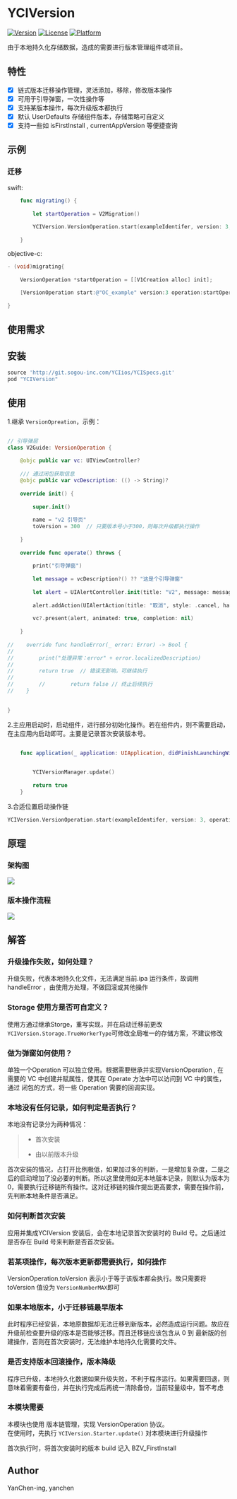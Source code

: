 # YCIVersion

<!--[![CI Status](https://img.shields.io/travis/YanChen-ing/YCIVersion.svg?style=flat)](https://travis-ci.org/YanChen-ing/YCIVersion)-->
[![Version](https://img.shields.io/cocoapods/v/YCIVersion.svg?style=flat)](https://cocoapods.org/pods/YCIVersion)
[![License](https://img.shields.io/cocoapods/l/YCIVersion.svg?style=flat)](https://cocoapods.org/pods/YCIVersion)
[![Platform](https://img.shields.io/cocoapods/p/YCIVersion.svg?style=flat)](https://cocoapods.org/pods/YCIVersion)

由于本地持久化存储数据，造成的需要进行版本管理组件或项目。

## 特性

- [x] 链式版本迁移操作管理，灵活添加，移除，修改版本操作
- [x] 可用于引导弹窗，一次性操作等
- [x] 支持某版本操作，每次升级版本都执行
- [x] 默认 UserDefaults 存储组件版本，存储策略可自定义
- [x] 支持一些如 isFirstInstall , currentAppVersion 等便捷查询

## 示例

### 迁移

swift:

```swift
    func migrating() {
        
        let startOperation = V2Migration()
        
        YCIVersion.VersionOperation.start(exampleIdentifer, version: 3, operation: startOperation)
        
    }

```
objective-c:

```objective-c
- (void)migrating{
    
    VersionOperation *startOperation = [[V1Creation alloc] init];
    
    [VersionOperation start:@"OC_example" version:3 operation:startOperation];
    
}

```

## 使用需求

## 安装

```ruby
source 'http://git.sogou-inc.com/YCIios/YCISpecs.git'
pod "YCIVersion"
```

## 使用

1.继承 `VersionOpreation`，示例：

```swift

// 引导弹层
class V2Guide: VersionOperation { 
    
    @objc public var vc: UIViewController?
    
    /// 通过闭包获取信息
    @objc public var vcDescription: (() -> String)?
    
    override init() {
        
        super.init()
        
        name = "v2 引导页"
        toVersion = 300  // 只要版本号小于300，则每次升级都执行操作
        
    }
    
    override func operate() throws {
        
        print("引导弹窗")
        
        let message = vcDescription?() ?? "这是个引导弹窗"
        
        let alert = UIAlertController.init(title: "V2", message: message, preferredStyle: .alert)
        
        alert.addAction(UIAlertAction(title: "取消", style: .cancel, handler: nil))
        
        vc?.present(alert, animated: true, completion: nil)
        
    }
    
//    override func handleError(_ error: Error) -> Bool {
//
//        print("处理异常：error" + error.localizedDescription)
//
//        return true  // 错误无影响，可继续执行
//
//        //        return false // 终止后续执行
//    }
    

}
```

2.主应用启动时，启动组件，进行部分初始化操作。若在组件内，则不需要启动，在主应用内启动即可。主要是记录首次安装版本号。

```swift

    func application(_ application: UIApplication, didFinishLaunchingWithOptions launchOptions: [UIApplicationLaunchOptionsKey: Any]?) -> Bool {
        

        YCIVersionManager.update()
        
        return true
    }
```

3.合适位置启动操作链

```swift
YCIVersion.VersionOperation.start(exampleIdentifer, version: 3, operation: V2Migration())

```


## 原理

### 架构图
![](struct.png)

### 版本操作流程
![](operationFlow.png)

## 解答

### 升级操作失败，如何处理？
升级失败，代表本地持久化文件，无法满足当前.ipa 运行条件，故调用 handleError ，由使用方处理，不做回滚或其他操作

### Storage 使用方是否可自定义？
使用方通过继承Storge，重写实现，并在启动迁移前更改`YCIVersion.Storage.TrueWorkerType`可修改全局唯一的存储方案，不建议修改

### 做为弹窗如何使用？
单独一个Operation 可以独立使用。根据需要继承并实现VersionOperation , 在需要的 VC 中创建并赋属性，使其在 Operate 方法中可以访问到 VC 中的属性，通过 闭包的方式，将一些 Operation 需要的回调实现。

### 本地没有任何记录，如何判定是否执行？
本地没有记录分为两种情况：

> * 首次安装
> 
> * 由以前版本升级
> 
> 

首次安装的情况，占打开比例极低，如果加过多的判断，一是增加复杂度，二是之后的启动增加了没必要的判断。所以这里使用如无本地版本记录，则默认为版本为0，需要执行迁移链所有操作。这对迁移链的操作提出更高要求，需要在操作前，先判断本地条件是否满足。


### 如何判断首次安装
 应用并集成YCIVersion 安装后，会在本地记录首次安装时的 Build 号。之后通过是否存在 Build 号来判断是否首次安装。
 
 
### 若某项操作，每次版本更新都需要执行，如何操作
 VersionOperation.toVersion 表示小于等于该版本都会执行。故只需要将toVersion 值设为 `VersionNumberMAX`即可


### 如果本地版本，小于迁移链最早版本
此时程序已经安装，本地原数据却无法迁移到新版本，必然造成运行问题。故应在升级前检查要升级的版本是否能够迁移。而且迁移链应该包含从 0 到 最新版的创建操作，否则在首次安装时，无法维护本地持久化需要的文件。

### 是否支持版本回滚操作，版本降级
程序已升级，本地持久化数据如果升级失败，不利于程序运行。如果需要回退，则意味着需要有备份，并在执行完成后再统一清除备份，当前轻量级中，暂不考虑

### 本模块需要
本模块也使用 版本链管理，实现 VersionOperation 协议。  
在使用时，先执行 `YCIVersion.Starter.update()` 对本模块进行升级操作    

首次执行时，将首次安装时的版本 build 记入 BZV_FirstInstall 



## Author

YanChen-ing, yanchen

